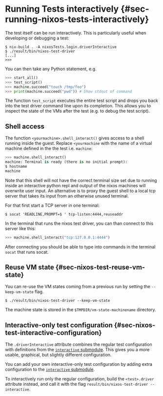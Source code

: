 # Running Tests interactively {#sec-running-nixos-tests-interactively}

The test itself can be run interactively. This is particularly useful
when developing or debugging a test:

```ShellSession
$ nix-build . -A nixosTests.login.driverInteractive
$ ./result/bin/nixos-test-driver
[...]
>>>
```

You can then take any Python statement, e.g.

```py
>>> start_all()
>>> test_script()
>>> machine.succeed("touch /tmp/foo")
>>> print(machine.succeed("pwd")) # Show stdout of command
```

The function `test_script` executes the entire test script and drops you
back into the test driver command line upon its completion. This allows
you to inspect the state of the VMs after the test (e.g. to debug the
test script).

## Shell access

The function `<yourmachine>.shell_interact()` gives access to a shell running
inside the guest. Replace `<yourmachine` with the name of a virtual machine
defined in the the test i.e. `machine`:

```py
>>> machine.shell_interact()
machine: Terminal is ready (there is no initial prompt):
$ hostname
machine
```

Note that this shell will not have the correct terminal size set due to running inside an interactive python repl and output of the nixos machines will overwrite
user input. An alternative is to proxy the guest shell to a local tcp server
that takes its input from an otherwise unused terminal.

For that first start a TCP server in one terminal:

```ShellSession
$ socat 'READLINE,PROMPT=$ ' tcp-listen:4444,reuseaddr
```

In the terminal that runs the nixos test driver, you can than connect to this
server like this:

```py
>>> machine.shell_interact("tcp:127.0.0.1:4444")
```

After connecting you should be able to type into commands in the terminal `socat` that runs socat.

## Reuse VM state {#sec-nixos-test-reuse-vm-state}

You can re-use the VM states coming from a previous run by setting the
`--keep-vm-state` flag.

```ShellSession
$ ./result/bin/nixos-test-driver --keep-vm-state
```

The machine state is stored in the `$TMPDIR/vm-state-machinename`
directory.

## Interactive-only test configuration {#sec-nixos-test-interactive-configuration}

The `.driverInteractive` attribute combines the regular test configuration with
definitions from the [`interactive` submodule](#test-opt-interactive). This gives you
a more usable, graphical, but slightly different configuration.

You can add your own interactive-only test configuration by adding extra
configuration to the [`interactive` submodule](#test-opt-interactive).

To interactively run only the regular configuration, build the `<test>.driver` attribute
instead, and call it with the flag `result/bin/nixos-test-driver --interactive`.

